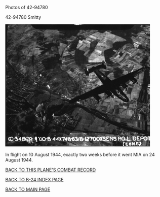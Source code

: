 
Photos of 42-94780






 




42-94780 Smitty  
  

![](42-94780a.jpg)  
  

In flight on 10 August 1944, exactly two weeks before it went MIA on 24 August 1944\.  
  

[BACK TO THIS PLANE'S COMBAT RECORD](b24s/42-94780.md)  

[BACK TO B-24 INDEX PAGE](000b24s.md)  

[BACK TO MAIN PAGE](index.html)


